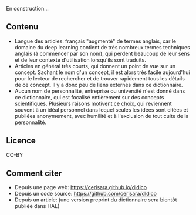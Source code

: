 En construction...

## Contenu

- Langue des articles: français "augmenté" de termes anglais, car le domaine du deep learning contient
de très nombreux termes techniques anglais (à commencer par son nom), qui perdent beaucoup de leur sens
et de leur contexte d'utilisation lorsqu'ils sont traduits.
- Articles en général très courts, qui donnent un point de vue sur un concept. Sachant le nom d'un concept, il est alors très facile aujourd'hui pour le lecteur de rechercher et de trouver rapidement tous les détails de ce concept. Il y a donc peu de liens externes dans ce dictionnaire.
- Aucun nom de personnalité, entreprise ou université n'est donné dans ce dictionnaire, qui est focalisé
entièrement sur des concepts scientifiques. Plusieurs raisons motivent ce choix, qui reviennent souvent
à un idéal personnel dans lequel seules les idées sont citées et publiées anonymement,
avec humilité et à l'exclusion de tout culte de la personnalité.

## Licence

CC-BY

## Comment citer

- Depuis une page web: https://cerisara.github.io/dldico
- Depuis un code source: https://github.com/cerisara/dldico
- Depuis un article: (une version preprint du dictionnaire sera bientôt publiée dans HAL)

